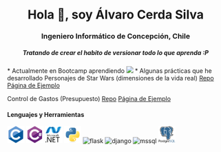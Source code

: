 <h1 align="center">Hola 👋, soy Álvaro Cerda Silva</h1>
<h3 align="center">Ingeniero Informático de Concepción, Chile</h3>

<h5 align="center">Tratando de crear el habito de versionar todo lo que aprenda :P</h5>

<p align="left">
* Actualmente en Bootcamp aprendiendo <img src="https://user-images.githubusercontent.com/73254069/235308806-c52a097d-6fd6-4e95-97a0-89ef4099d8c0.png" height="24"/>
  * Algunas prácticas que he desarrollado
  Personajes de Star Wars (dimensiones de la vida real)
  <a href="https://github.com/ZrkllT/BCJS-Consolidacion04-StarWars">Repo</a>
  <a href="https://zrkllt.github.io/BCJS-Consolidacion04-StarWars">Página de Ejemplo</a>
  
  Control de Gastos (Presupuesto)
  <a href="https://github.com/ZrkllT/BCJS-Consolidacion03-PresupuestoAPP">Repo</a>
  <a href="https://zrkllt.github.io/BCJS-Consolidacion03-PresupuestoAPP">Página de Ejemplo</a>
</p>

<h4 align="left">Lenguajes y Herramientas</h4>
<p align="left">
  <img alt="c" height="40" src="https://raw.githubusercontent.com/devicons/devicon/master/icons/c/c-original.svg" width="40"/>
  <img alt="csharp" height="40" src="https://raw.githubusercontent.com/devicons/devicon/master/icons/csharp/csharp-original.svg" width="40"/>
  <img alt="dotnet" height="40" src="https://raw.githubusercontent.com/devicons/devicon/master/icons/dot-net/dot-net-original-wordmark.svg" width="40"/>
  <img alt="python" height="40" src="https://raw.githubusercontent.com/devicons/devicon/master/icons/python/python-original.svg" width="40"/>
  <img alt="flask" height="40" src="https://www.vectorlogo.zone/logos/pocoo_flask/pocoo_flask-icon.svg" width="40"/>
  <img alt="django" height="40" src="https://cdn.worldvectorlogo.com/logos/django.svg" width="40"/>
  <img alt="mssql" height="40" src="https://www.svgrepo.com/show/303229/microsoft-sql-server-logo.svg" width="40"/>
  <img alt="postgresql" height="40" src="https://raw.githubusercontent.com/devicons/devicon/master/icons/postgresql/postgresql-original-wordmark.svg" width="40"/>
</p>
<!--
**ZrkllT/ZrkllT** is a ✨ _special_ ✨ repository because its `README.md` (this file) appears on your GitHub profile.

Here are some ideas to get you started:

- 🔭 I’m currently working on ...
- 🌱 I’m currently learning ...
- 👯 I’m looking to collaborate on ...
- 🤔 I’m looking for help with ...
- 💬 Ask me about ...
- 📫 How to reach me: ...

- 😄 Pronouns: ...
- ⚡ Fun fact: ...
-->
